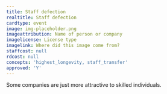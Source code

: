 ```yaml
---
title: Staff defection
realtitle: Staff defection
cardtype: event
image: img-placeholder.png
imageattribution: Name of person or company
imagelicense: License type
imagelink: Where did this image come from?
staffcost: null
rdcost: null
concepts: 'highest_longevity, staff_transfer'
approved: 'Y'
---
```


Some companies are just more attractive to skilled individuals.
